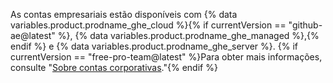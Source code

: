 As contas empresariais estão disponíveis com {% data variables.product.prodname_ghe_cloud %}{% if currentVersion == "github-ae@latest" %}, {% data variables.product.prodname_ghe_managed %},{% endif %} e {% data variables.product.prodname_ghe_server %}. {% if currentVersion == "free-pro-team@latest" %}Para obter mais informações, consulte "[Sobre contas corporativas](/articles/about-enterprise-accounts)."{% endif %}
